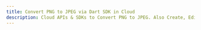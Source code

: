 ---title: Convert PNG to JPEG via Dart SDK in Clouddescription: Cloud APIs & SDKs to Convert PNG to JPEG. Also Create, Edit & Render Microsoft Word & OpenOffice documents in the Cloud.---